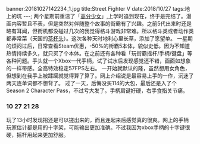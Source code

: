 banner:20181027142234_1.jpg
title:Street Fighter V
date:2018/10/27
tags:地上的坑
---;
两个星期前重温了「[高分少女](https://zh.wikipedia.org/wiki/%E9%AB%98%E5%88%86%E5%B0%91%E5%A5%B3)」,上学时追到现在，终于是完结了。漫画内容暂且不表，但是突然对伴随整个故事的街霸有了兴趣。之前5代出来时还是略有耳闻，但街机都没碰过几次的我觉得格斗游戏非常难。所以格斗类或者动作类都非常菜（天国的[茶杯头](https://store.steampowered.com/app/268910/Cuphead/)）。这次各种天时地利心里长草，添加了愿望单。
一星期的烦闷过后，日常查看Steam优惠，-50%的街霸5本体，貌似史低。因为不知道热情持续多久，就只买了个本体。在之前还有各种看「玩街霸摇杆/手柄/键盘」等各种问题。手头就一个Xbox一代手柄，试了试水后发现感觉还不错，画面如想象的一样带感。全高特效稳定57FPS左右。
一开始就默认的隆，虽然想用女角色，但想到在我手上被蹂躏就觉得算了算了。网上介绍说是最容易上手的一作，沉迷了两天连单词都不想背了。
过了一天，后悔没买114的大包，最后还是入了个Season 2 Character Pass，不过亏大发了。手柄肩键好硬，右手食指关节痛。
### 10 27 21 28
玩了13小时发现招还是可以搓出来的，而且连起来后感觉真的很爽。网上的手柄玩家估计都是用的十字架，可能输出更加准确。不过我因为xbox手柄的十字键很硬，摇杆用起来更加舒服。